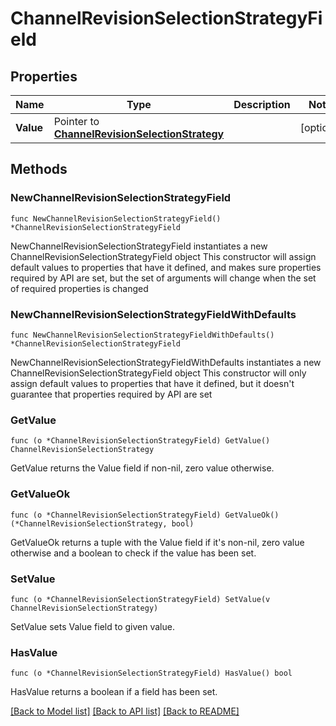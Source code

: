 # ChannelRevisionSelectionStrategyField

## Properties

Name | Type | Description | Notes
------------ | ------------- | ------------- | -------------
**Value** | Pointer to [**ChannelRevisionSelectionStrategy**](ChannelRevisionSelectionStrategy.md) |  | [optional] 

## Methods

### NewChannelRevisionSelectionStrategyField

`func NewChannelRevisionSelectionStrategyField() *ChannelRevisionSelectionStrategyField`

NewChannelRevisionSelectionStrategyField instantiates a new ChannelRevisionSelectionStrategyField object
This constructor will assign default values to properties that have it defined,
and makes sure properties required by API are set, but the set of arguments
will change when the set of required properties is changed

### NewChannelRevisionSelectionStrategyFieldWithDefaults

`func NewChannelRevisionSelectionStrategyFieldWithDefaults() *ChannelRevisionSelectionStrategyField`

NewChannelRevisionSelectionStrategyFieldWithDefaults instantiates a new ChannelRevisionSelectionStrategyField object
This constructor will only assign default values to properties that have it defined,
but it doesn't guarantee that properties required by API are set

### GetValue

`func (o *ChannelRevisionSelectionStrategyField) GetValue() ChannelRevisionSelectionStrategy`

GetValue returns the Value field if non-nil, zero value otherwise.

### GetValueOk

`func (o *ChannelRevisionSelectionStrategyField) GetValueOk() (*ChannelRevisionSelectionStrategy, bool)`

GetValueOk returns a tuple with the Value field if it's non-nil, zero value otherwise
and a boolean to check if the value has been set.

### SetValue

`func (o *ChannelRevisionSelectionStrategyField) SetValue(v ChannelRevisionSelectionStrategy)`

SetValue sets Value field to given value.

### HasValue

`func (o *ChannelRevisionSelectionStrategyField) HasValue() bool`

HasValue returns a boolean if a field has been set.


[[Back to Model list]](../README.md#documentation-for-models) [[Back to API list]](../README.md#documentation-for-api-endpoints) [[Back to README]](../README.md)



